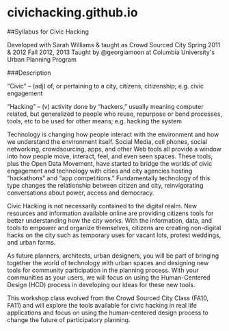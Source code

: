 civichacking.github.io
======================

##Syllabus for Civic Hacking

Developed with Sarah Williams & taught as Crowd Sourced City Spring 2011 & 2012
Fall 2012, 2013 Taught by @georgiamoon at Columbia University's Urban Planning Program

###Description

“Civic” – (adj) of, or pertaining to a city, citizens, citizenship; e.g. civic engagement

“Hacking” – (v) activity done by “hackers,” usually meaning computer related, but generalized to people who reuse, repurpose or bend processes, tools, etc to be used for other means; e.g. hacking the system

Technology is changing how people interact with the environment and how we understand the environment itself. Social Media, cell phones, social networking, crowdsourcing, apps, and other Web tools all provide a window into how people move, interact, feel, and even seen spaces. These tools, plus the Open Data Movement, have started to bridge the worlds of civic engagement and technology with cities and city agencies hosting “hackathons” and “app competitions.” Fundamentally technology of this type changes the relationship between citizen and city, reinvigorating conversations about power, access and democracy.

Civic Hacking is not necessarily contained to the digital realm. New resources and information available online are providing citizens tools for better understanding how the city works. With the information, data, and tools to empower and organize themselves, citizens are creating non-digital hacks on the city such as temporary uses for vacant lots, protest weddings, and urban farms.

As future planners, architects, urban designers, you will be part of bringing together the world of technology with urban spaces and designing new tools for community participation in the planning process. With your communities as your users, we will focus on using the Human-Centered Design (HCD) process in developing our ideas for these new tools.

This workshop class evolved from the Crowd Sourced City Class (FA10, FA11) and will explore the tools available for civic hacking in real life applications and focus on using the human-centered design process to change the future of participatory planning.
